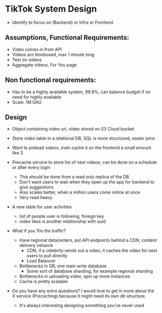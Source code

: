 # TikTok System Design
- Identify to focus on (Backend) or Infra or Frontend

## Assumptions, Functional Requirements:
- Video comes in from API
- Videos are timeboxed, max 1 minute long
- Text on videos
- Aggregate videos, For You page

## Non functional requirements:
- Has to be a highly available system, 99.9%, can balance budget if no need for highly available
- Scale: 1M DAU

## Design
- Object containing video url, video stored on S3 Cloud bucket
- Store video table in a relational DB, SQL is more structured, easier joins
- Want to preload videos, even cache it on the frontend a small amount like 3
- Precache service to store list of next videos, can be done on a schedule or after every login
  - This should be done from a read only replica of the DB
  - Don't want users to wait when they open up the app for backend to give suggestions
  - Also scales better, when a million users come online at once
  - Very read heavy
- A new table for user activities
  - list of people user is following, foreign key
  - video likes is another relationship with uuid

- What if you 10x the traffic?
  - Have regional datacenters, put API endpoints behind a CDN, content delivery network
    - CDN, if a celebrity sends out a video, it caches the video for next users to pull directly
    - Load Balancer
  - Bottlenecks in DB, one main write database
    - Some sort of database sharding, for example regional sharding
  - Bottlenecks in uploading video, spin up more instances
  - Cache is pretty scalable

- Do you have any extra questions? I would love to get in more about the X service (Precaching)
because it might need its own db structure.
  - It's always interesting designing something you've never used
